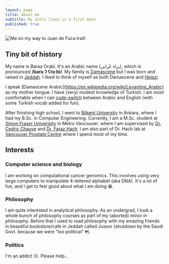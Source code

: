 ```yaml
---
layout: page
title: About me
subtitle: My intro lines in a first date
published: true
---
```


![Me on my way to Juan de Fuca trail!]({{site.baseurl}}/img/32782987_215601962385722_8996088595253035008_n.jpg)

## Tiny bit of history
My name is Baraa Orabi. It's an Arabic name (براء عْرابي), which is pronounced **/baraːʔ ʕraːbi/**. My family is [Damascene](https://en.wikipedia.org/wiki/Damascus) but I was born and raised in [Jeddah](https://en.wikipedia.org/wiki/Jeddah). I liked to think of myself as both Damascene and [Hejazi](https://en.wikipedia.org/wiki/Hejaz).

I speak [Damascene Arabic](https://en.wikipedia.org/wiki/Levantine_Arabic} as my mother tongue. I have (very) modest knowledge of Turkish.  I am most comfortable when I can [code-switch](https://en.wikipedia.org/wiki/Code-switching) between Arabic and English (with some Turkish vocab added for fun).  

After finishing high school, I went to [Bilkent University](http://w3.bilkent.edu.tr/bilkent/) in Ankara, where I had my B.Sc. in Computer Engineering. Currently, I am a M.Sc. student at [Simon Fraser Univerisity](https://www.sfu.ca/) in Metro Vancouver. where I am supervised by [Dr. Cedric Chauve](http://www.cecm.sfu.ca/~cchauve/) and [Dr. Faraz Hach](http://www.cs.sfu.ca/~fhach/personal/). I am also part of Dr. Hach lab at [Vancouver Prostate Centre](http://www.prostatecentre.com/about-us/people/dr-faraz-hach) where I spend most of my time.

## Interests
### Computer science and biology
I am working on computational cancer genomics. This involves using very large computers to manipulate 4-lettered alphabet (aka DNA). It's a lot of fun, and I get to feel good about what I am doing 😁.

### Philosophy
I am quite interested in analytical philosophy. As an undergrad, I took a whole bunch of philosophy courses as part of my (aborted) minor in philosophy. Before that I used to read philosophy with my amazing friends in beautiful bookstore/cafe in Jeddah called Jusoor (shutdown by the Saudi Govt. because we were "too political" 💔).

### Politics
I'm an addict 😐. Please help...

